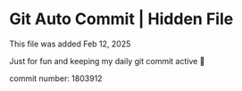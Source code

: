 # Git Auto Commit | Hidden File

This file was added Feb 12, 2025

Just for fun and keeping my daily git commit active 🤪

commit number: 1803912
